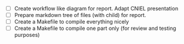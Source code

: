 - [ ] Create workflow like diagram for report. Adapt CNIEL presentation
- [ ] Prepare markdown tree of files (with child) for report.
- [ ] Create a Makefile to compile everything nicely
- [ ] Create a Makefile to compile one part only (for review and testing purposes)

